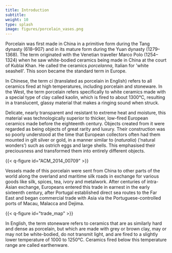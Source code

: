 ```yaml
---
title: Introduction
subtitle:
weight: 10
type: splash
image: figures/porcelain_vases.png
---
```


Porcelain was first made in China in a primitive form during the Tang dynasty (618–907) and in its mature form during the Yuan dynasty (1279–1368). The term originated with the Venetian traveller Marco Polo (1254–1324) when he saw white-bodied ceramics being made in China at the court of Kublai Khan. He called the ceramics *porcelanna*, Italian for 'white seashell'. This soon became the standard term in Europe.

In Chinese, the term *ci* (translated as porcelain in English) refers to all ceramics fired at high temperatures, including porcelain and stoneware. In the West, the term porcelain refers specifically to white ceramics made with a special type of clay called kaolin, which is fired to about 1300°C, resulting in a translucent, glassy material that makes a ringing sound when struck.

Delicate, nearly transparent and resistant to extreme heat and moisture, this material was technologically superior to thicker, low-fired European ceramics made before the eighteenth century. Objects created from it were regarded as being objects of great rarity and luxury. Their construction was so poorly understood at the time that European collectors often had them mounted in gilt silver or gold, in a manner similar to (*naturalia*) (‘natural wonders’) such as ostrich eggs and large shells. This emphasised their preciousness and transformed them into entirely different objects.

{{< q-figure id="ACM_2014_00709" >}}

Vessels made of this porcelain were sent from China to other parts of the world along the overland and maritime silk roads in exchange for various goods like silk, spices, tea, ivory and metalwork. After centuries of intra-Asian exchange, Europeans entered this trade in earnest in the early sixteenth century, after Portugal established direct sea routes to the Far East and began commercial trade with Asia via the Portuguese-controlled ports of Macau, Malacca and Dejima.

{{< q-figure id="trade_map" >}}

In English, the term stoneware refers to ceramics that are as similarly hard and dense as porcelain, but which are made with grey or brown clay, may or may not be white-bodied, do not transmit light, and are fired to a slightly lower temperature of 1000 to 1250°C. Ceramics fired below this temperature range are called earthenware.
